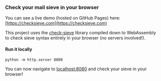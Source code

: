 ### Check your mail sieve in your browser

You can see a live demo (hosted on GitHub Pages) here: [https://checksieve.com](https://checksieve.com)

This project uses the [check-sieve](https://github.com/dburkart/check-sieve) library compiled down to WebAssembly to check sieve syntax entirely in your browser (no servers involved!).

#### Run it locally

```
python -m http.server 8080
```

You can now navigate to [localhost:8080](http://localhost:8080/) and check your sieve in your browser!
